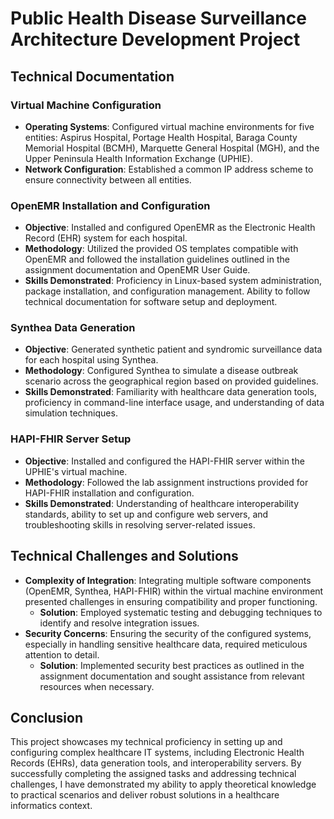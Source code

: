 # Public Health Disease Surveillance Architecture Development Project

## Technical Documentation

### Virtual Machine Configuration

- **Operating Systems**: Configured virtual machine environments for five entities: Aspirus Hospital, Portage Health Hospital, Baraga County Memorial Hospital (BCMH), Marquette General Hospital (MGH), and the Upper Peninsula Health Information Exchange (UPHIE).
- **Network Configuration**: Established a common IP address scheme to ensure connectivity between all entities.

### OpenEMR Installation and Configuration

- **Objective**: Installed and configured OpenEMR as the Electronic Health Record (EHR) system for each hospital.
- **Methodology**: Utilized the provided OS templates compatible with OpenEMR and followed the installation guidelines outlined in the assignment documentation and OpenEMR User Guide.
- **Skills Demonstrated**: Proficiency in Linux-based system administration, package installation, and configuration management. Ability to follow technical documentation for software setup and deployment.

### Synthea Data Generation

- **Objective**: Generated synthetic patient and syndromic surveillance data for each hospital using Synthea.
- **Methodology**: Configured Synthea to simulate a disease outbreak scenario across the geographical region based on provided guidelines.
- **Skills Demonstrated**: Familiarity with healthcare data generation tools, proficiency in command-line interface usage, and understanding of data simulation techniques.

### HAPI-FHIR Server Setup

- **Objective**: Installed and configured the HAPI-FHIR server within the UPHIE's virtual machine.
- **Methodology**: Followed the lab assignment instructions provided for HAPI-FHIR installation and configuration.
- **Skills Demonstrated**: Understanding of healthcare interoperability standards, ability to set up and configure web servers, and troubleshooting skills in resolving server-related issues.

## Technical Challenges and Solutions

- **Complexity of Integration**: Integrating multiple software components (OpenEMR, Synthea, HAPI-FHIR) within the virtual machine environment presented challenges in ensuring compatibility and proper functioning.
  - **Solution**: Employed systematic testing and debugging techniques to identify and resolve integration issues.
- **Security Concerns**: Ensuring the security of the configured systems, especially in handling sensitive healthcare data, required meticulous attention to detail.
  - **Solution**: Implemented security best practices as outlined in the assignment documentation and sought assistance from relevant resources when necessary.

## Conclusion

This project showcases my technical proficiency in setting up and configuring complex healthcare IT systems, including Electronic Health Records (EHRs), data generation tools, and interoperability servers. By successfully completing the assigned tasks and addressing technical challenges, I have demonstrated my ability to apply theoretical knowledge to practical scenarios and deliver robust solutions in a healthcare informatics context.
